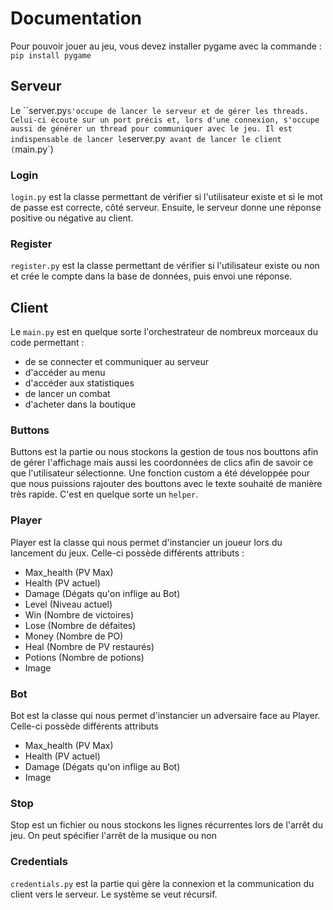 # Documentation

Pour pouvoir jouer au jeu, vous devez installer pygame avec la commande : `pip install pygame`

## Serveur

Le ``server.py` s'occupe de lancer le serveur et de gérer les threads. Celui-ci écoute sur un port précis et, lors d'une connexion, s'occupe aussi de générer un thread pour communiquer avec le jeu.
Il est indispensable de lancer le `server.py` avant de lancer le client (`main.py`)

### Login

`login.py` est la classe permettant de vérifier si l'utilisateur existe et si le mot de passe est correcte, côté serveur. Ensuite, le serveur donne une réponse positive ou négative au client.

### Register

`register.py` est la classe permettant de vérifier si l'utilisateur existe ou non et crée le compte dans la base de données, puis envoi une réponse.

## Client

Le `main.py` est en quelque sorte l'orchestrateur de nombreux morceaux du code permettant :
- de se connecter et communiquer au serveur
- d'accéder au menu
- d'accéder aux statistiques
- de lancer un combat
- d'acheter dans la boutique

### Buttons

Buttons est la partie ou nous stockons la gestion de tous nos bouttons afin de gérer l'affichage mais aussi les coordonnées de clics afin de savoir ce que l'utilisateur sélectionne. Une fonction custom a été développée pour que nous puissions rajouter des bouttons avec le texte souhaité de manière très rapide. C'est en quelque sorte un `helper`.

### Player

Player est la classe qui nous permet d'instancier un joueur lors du lancement du jeux. Celle-ci possède différents attributs :

- Max_health (PV Max)
- Health (PV actuel)
- Damage (Dégats qu'on inflige au Bot)
- Level (Niveau actuel)
- Win (Nombre de victoires)
- Lose (Nombre de défaites)
- Money (Nombre de PO)
- Heal (Nombre de PV restaurés)
- Potions (Nombre de potions)
- Image

### Bot

Bot est la classe qui nous permet d'instancier un adversaire face au Player. Celle-ci possède différents attributs

- Max_health (PV Max)
- Health (PV actuel)
- Damage (Dégats qu'on inflige au Bot)
- Image

### Stop

Stop est un fichier ou nous stockons les lignes récurrentes lors de l'arrêt du jeu. On peut spécifier l'arrêt de la musique ou non

### Credentials

`credentials.py` est la partie qui gère la connexion et la communication du client vers le serveur. Le système se veut récursif.
